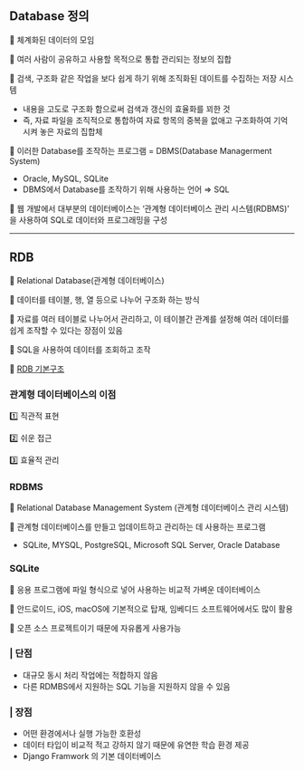 ## Database 정의

🔸 체계화된 데이터의 모임

🔸 여러 사람이 공유하고 사용할 목적으로 통합 관리되는 정보의 집합

🔸 검색, 구조화 같은 작업을 보다 쉽게 하기 위해 조직화된 데이트를 수집하는 저장 시스템

- 내용을 고도로 구조화 함으로써 검색과 갱신의 효율화를 꾀한 것
- 즉, 자료 파일을 조직적으로 통합하여 자료 항목의 중복을 없애고 구조화하여 기억시켜 놓은 자료의 집합체

🔸 이러한 Database를 조작하는 프로그램 = DBMS(Database Managerment System)

- Oracle, MySQL, SQLite
- DBMS에서 Database를 조작하기 위해 사용하는 언어 ⇒ SQL

🔸 웹 개발에서 대부분의 데이터베이스는 ‘관계형 데이터베이스 관리 시스템(RDBMS)’ 을 사용하여 SQL로 데이터와 프로그래밍을 구성

------

## RDB

🔸 Relational Database(관계형 데이터베이스)

🔸 데이터를 테이블, 행, 열 등으로 나누어 구조화 하는 방식

🔸 자료를 여러 테이블로 나누어서 관리하고, 이 테이블간 관계를 설정해 여러 데이터를 쉽게 조작할 수 있다는 장점이 있음

🔸 SQL을 사용하여 데이터를 조회하고 조작

🔸 [RDB 기본구조](https://www.notion.so/Database-ab71cb1ee35447e296130a596b0bbe87)

### 관계형 데이터베이스의 이점

1️⃣ 직관적 표현

2️⃣ 쉬운 접근

3️⃣ 효율적 관리

### RDBMS

🔸 Relational Database Management System (관계형 데이터베이스 관리 시스템)

🔸 관계형 데이터베이스를 만들고 업데이트하고 관리하는 데 사용하는 프로그램

- SQLite, MYSQL, PostgreSQL, Microsoft SQL Server, Oracle Database

### SQLite

🔸 응용 프로그램에 파일 형식으로 넣어 사용하는 비교적 가벼운 데이터베이스

🔸 안드로이드, iOS, macOS에 기본적으로 탑재, 임베디드 소프트웨어에서도 많이 활용

🔸 오픈 소스 프로젝트이기 때문에 자유롭게 사용가능

### | 단점

- 대규모 동시 처리 작업에는 적합하지 않음
- 다른 RDMBS에서 지원하는 SQL 기능을 지원하지 않을 수 있음

### | 장점

- 어떤 환경에서나 실행  가능한 호환성
- 데이터 타입이 비교적 적고 강하지 않기 때문에 유연한 학습 환경 제공
- Django Framwork 의 기본 데이터베이스